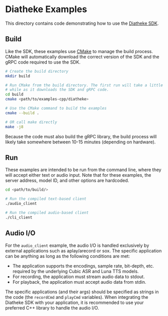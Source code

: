 # Diatheke Examples
This directory contains code demonstrating how to use the [Diatheke SDK](https://sdk-diatheke.cobaltspeech.com).

## Build
Like the SDK, these examples use [CMake](https://cmake.org/) to manage the build process. CMake will automatically download the correct version of the SDK and the gRPC code required to use the SDK.

```bash
# Create the build directory
mkdir build

# Run CMake from the build directory. The first run will take a little
# while as it downloads the SDK and gRPC code.
cd build
cmake <path/to/examples-cpp/diatheke>

# Use the CMake command to build the examples
cmake --build .

# OR call make directly
make -j8
```

Because the code must also build the gRPC library, the build process will likely take somewhere between 10-15 minutes (depending on hardware).

## Run
These examples are intended to be run from the command line, where they will accept either text or audio input. Note that for these examples, the server address, model ID, and other options are hardcoded.

```bash
cd <path/to/build/>

# Run the compiled text-based client
./audio_client

# Run the compiled audio-based client
./cli_client
```

## Audio I/O
For the `audio_client` example, the audio I/O is handled exclusively by external applications such as aplay/arecord or sox. The specific application can be anything as long as the following conditions are met:

* The application supports the encodings, sample rate, bit-depth, etc. required by the underlying Cubic ASR and Luna TTS models.
* For recording, the application must stream audio data to stdout.
* For playback, the application must accept audio data from stdin.

The specific applications (and their args) should be specified as strings in the code (the `recordCmd` and `playCmd` variables). When integrating the Diatheke SDK with your application, it is recommended to use your preferred C++ library to handle the audio I/O.
